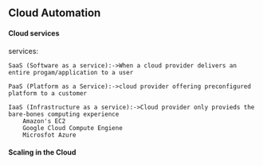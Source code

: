 ## Cloud Automation

#### Cloud services

services:

    SaaS (Software as a service):->When a cloud provider delivers an entire progam/application to a user

    PaaS (Platform as a Service):->cloud provider offering preconfigured platform to a customer

    IaaS (Infrastructure as a service):->Cloud provider only provieds the bare-bones computing experience
        Amazon's EC2
        Google Cloud Compute Engiene
        Microsfot Azure 

#### Scaling in the Cloud

